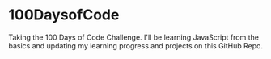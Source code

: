 # 100DaysofCode
Taking the 100 Days of Code Challenge. I'll be learning JavaScript from the basics and updating my learning progress and projects on this GitHub Repo.
